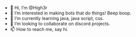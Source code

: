 - 👋 Hi, I’m @High3r
- 👀 I’m interested in making bots that do things! Beep boop. 
- 🌱 I’m currently learning java, java script, css. 
- 💞️ I’m looking to collaborate on discord projects. 
- 📫 How to reach me, say hi. 


<!---
High3r/High3r is a ✨ special ✨ repository because its `README.md` (this file) appears on your GitHub profile.
You can click the Preview link to take a look at your changes.
--->
